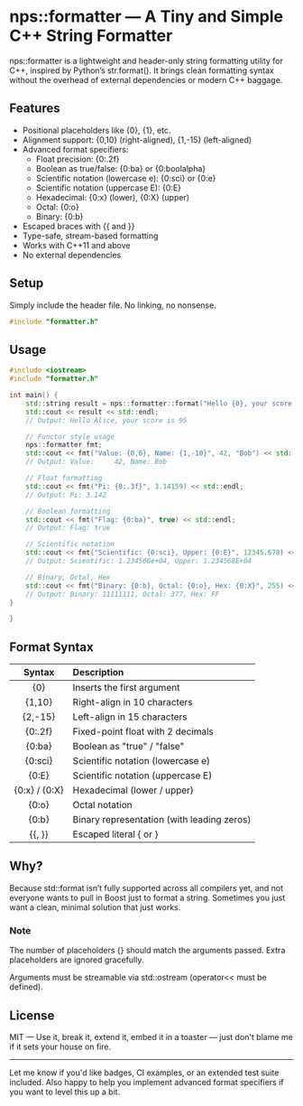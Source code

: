 # nps::formatter — A Tiny and Simple C++ String Formatter
nps::formatter is a lightweight and header-only string formatting utility for C++, inspired by Python’s str.format(). It brings clean formatting syntax without the overhead of external dependencies or modern C++ baggage.

## Features
- Positional placeholders like {0}, {1}, etc.
- Alignment support: {0,10} (right-aligned), {1,-15} (left-aligned)
- Advanced format specifiers:
    - Float precision: {0:.2f}
    - Boolean as true/false: {0:ba} or {0:boolalpha}
    - Scientific notation (lowercase e): {0:sci} or {0:e}
    - Scientific notation (uppercase E): {0:E}
    - Hexadecimal: {0:x} (lower), {0:X} (upper)
    - Octal: {0:o}
    - Binary: {0:b}
- Escaped braces with {{ and }}
- Type-safe, stream-based formatting
- Works with C++11 and above
- No external dependencies

##  Setup
Simply include the header file. No linking, no nonsense.
```cpp
#include "formatter.h"
```

## Usage

```cpp
#include <iostream>
#include "formatter.h"

int main() {
    std::string result = nps::formatter::format("Hello {0}, your score is {1}", "Alice", 95);
    std::cout << result << std::endl;
    // Output: Hello Alice, your score is 95

    // Functor style usage
    nps::formatter fmt;
    std::cout << fmt("Value: {0,6}, Name: {1,-10}", 42, "Bob") << std::endl;
    // Output: Value:     42, Name: Bob       

    // Float formatting
    std::cout << fmt("Pi: {0:.3f}", 3.14159) << std::endl;
    // Output: Pi: 3.142

    // Boolean formatting
    std::cout << fmt("Flag: {0:ba}", true) << std::endl;
    // Output: Flag: true

    // Scientific notation
    std::cout << fmt("Scientific: {0:sci}, Upper: {0:E}", 12345.678) << std::endl;
    // Output: Scientific: 1.234568e+04, Upper: 1.234568E+04

    // Binary, Octal, Hex
    std::cout << fmt("Binary: {0:b}, Octal: {0:o}, Hex: {0:X}", 255) << std::endl;
    // Output: Binary: 11111111, Octal: 377, Hex: FF
}

}

```

## Format Syntax
| Syntax | Description |
| :--------: | :------- |
| {0} | Inserts the first argument |
| {1,10} | Right-align in 10 characters |
| {2,-15} | Left-align in 15 characters |
| {0:.2f} | Fixed-point float with 2 decimals |
| {0:ba} | Boolean as "true" / "false" |
| {0:sci} | Scientific notation (lowercase e) |
| {0:E} | Scientific notation (uppercase E) |
| {0:x} / {0:X} | Hexadecimal (lower / upper) |
| {0:o} | Octal notation |
| {0:b} | Binary representation (with leading zeros) |
| {{, }} | Escaped literal { or } |

## Why?
Because std::format isn’t fully supported across all compilers yet, and not everyone wants to pull in Boost just to format a string. Sometimes you just want a clean, minimal solution that just works.

### Note
The number of placeholders {} should match the arguments passed. Extra placeholders are ignored gracefully.

Arguments must be streamable via std::ostream (operator<< must be defined).

## License 
MIT — Use it, break it, extend it, embed it in a toaster — just don't blame me if it sets your house on fire.

-------------------

Let me know if you'd like badges, CI examples, or an extended test suite included. Also happy to help you implement advanced format specifiers if you want to level this up a bit.
